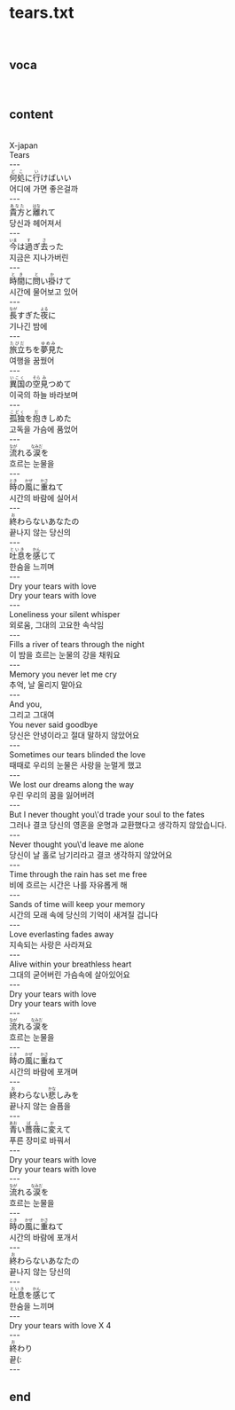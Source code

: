<h1>tears.txt</h1><br>
<h2>voca</h2><br>
<h2>content</h2><br>
X-japan<br>
Tears<br>
---<br>
<Ruby>何処<rt>どこ</rt></Ruby>に<Ruby><rb>行</rb><rt>い</rt></Ruby>けばいい<br>
어디에 가면 좋은걸까<br>
---<br>
<Ruby>貴方<rt>あなた</rt></Ruby>と<Ruby><rb>離</rb><rt>はな</rt></Ruby>れて<br>
당신과 헤어져서<br>
---<br>
<Ruby>今<rt>いま</rt></Ruby>は<Ruby><rb>過</rb><rt>す</rt></Ruby>ぎ<Ruby><rb>去</rb><rt>さ</rt></Ruby>った<br>
지금은 지나가버린<br>
---<br>
<Ruby>時間<rt>とき</rt></Ruby>に<Ruby><rb>問</rb><rt>と</rt></Ruby>い<Ruby><rb>掛</rb><rt>か</rt></Ruby>けて<br>
시간에 물어보고 있어<br>
---<br>
<Ruby>長<rt>なが</rt></Ruby>すぎた<Ruby><rb>夜</rb><rt>よる</rt></Ruby>に<br>
기나긴 밤에<br>
---<br>
<Ruby>旅立<rt>たびだ</rt></Ruby>ちを<Ruby><rb>夢見</rb><rt>ゆめみ</rt></Ruby>た<br>
여행을 꿈꿨어<br>
---<br>
<Ruby>異国<rt>いこく</rt></Ruby>の<Ruby><rb>空</rb><rt>そら</rt></Ruby><Ruby><rb>見</rb><rt>み</rt></Ruby>つめて<br>
이국의 하늘 바라보며<br>
---<br>
<Ruby>孤独<rt>こどく</rt></Ruby>を<Ruby><rb>抱</rb><rt>だ</rt></Ruby>きしめた<br>
고독을 가슴에 품었어<br>
---<br>
<Ruby>流<rt>なが</rt></Ruby>れる<Ruby><rb>涙</rb><rt>なみだ</rt></Ruby>を<br>
흐르는 눈물을<br>
---<br>
<Ruby>時<rt>とき</rt></Ruby>の<Ruby><rb>風</rb><rt>かぜ</rt></Ruby>に<Ruby><rb>重</rb><rt>かさ</rt></Ruby>ねて<br>
시간의 바람에 실어서<br>
---<br>
<Ruby>終<rt>お</rt></Ruby>わらないあなたの<br>
끝나지 않는 당신의<br>
---<br>
<Ruby>吐息<rt>といき</rt></Ruby>を<Ruby><rb>感</rb><rt>かん</rt></Ruby>じて<br>
한숨을 느끼며<br>
---<br>
Dry your tears with love<br>
Dry your tears with love<br>
---<br>
Loneliness your silent whisper<br>
외로움, 그대의 고요한 속삭임<br>
---<br>
Fills a river of tears through the night<br>
이 밤을 흐르는 눈물의 강을 채워요<br>
---<br>
Memory you never let me cry<br>
추억, 날 울리지 말아요<br>
---<br>
And you,<br>
그리고 그대여<br>
You never said goodbye<br>
당신은 안녕이라고 절대 말하지 않았어요<br>
---<br>
Sometimes our tears blinded the love<br>
때때로 우리의 눈물은 사랑을 눈멀게 했고<br>
---<br>
We lost our dreams along the way<br>
우린 우리의 꿈을 잃어버려<br>
---<br>
But I never thought you\'d trade your soul to the fates<br>
그러나 결코 당신의 영혼을 운명과 교환했다고 생각하지 않았습니다.<br>
---<br>
Never thought you\'d leave me alone<br>
당신이 날 홀로 남기리라고 결코 생각하지 않았어요<br>
---<br>
Time through the rain has set me free<br>
비에 흐르는 시간은 나를 자유롭게 해<br>
---<br>
Sands of time will keep your memory<br>
시간의 모래 속에 당신의 기억이 새겨질 겁니다<br>
---<br>
Love everlasting fades away<br>
지속되는 사랑은 사라져요<br>
---<br>
Alive within your breathless heart<br>
그대의 굳어버린 가슴속에 살아있어요<br>
---<br>
Dry your tears with love<br>
Dry your tears with love<br>
---<br>
<Ruby>流<rt>なが</rt></Ruby>れる<Ruby><rb>涙</rb><rt>なみだ</rt></Ruby>を<br>
흐르는 눈물을<br>
---<br>
<Ruby>時<rt>とき</rt></Ruby>の<Ruby><rb>風</rb><rt>かぜ</rt></Ruby>に<Ruby><rb>重</rb><rt>かさ</rt></Ruby>ねて<br>
시간의 바람에 포개며<br>
---<br>
<Ruby>終<rt>お</rt></Ruby>わらない<Ruby><rb>悲</rb><rt>かな</rt></Ruby>しみを<br>
끝나지 않는 슬픔을<br>
---<br>
<Ruby>青<rt>あお</rt></Ruby>い<Ruby><rb>薔薇</rb><rt>ばら</rt></Ruby>に<Ruby><rb>変</rb><rt>か</rt></Ruby>えて<br>
푸른 장미로 바꿔서<br>
---<br>
Dry your tears with love<br>
Dry your tears with love<br>
---<br>
<Ruby>流<rt>なが</rt></Ruby>れる<Ruby><rb>涙</rb><rt>なみだ</rt></Ruby>を<br>
흐르는 눈물을<br>
---<br>
<Ruby>時<rt>とき</rt></Ruby>の<Ruby><rb>風</rb><rt>かぜ</rt></Ruby>に<Ruby><rb>重</rb><rt>かさ</rt></Ruby>ねて<br>
시간의 바람에 포개서<br>
---<br>
<Ruby>終<rt>お</rt></Ruby>わらないあなたの<br>
끝나지 않는 당신의<br>
---<br>
<Ruby>吐息<rt>といき</rt></Ruby>を<Ruby><rb>感</rb><rt>かん</rt></Ruby>じて<br>
한숨을 느끼며<br>
---<br>
Dry your tears with love X 4<br>
---<br>
<ruby>終<rt>お</rt></ruby>わり<br>
끝(:<br>
---<br>
<h2>end</h2><br>
